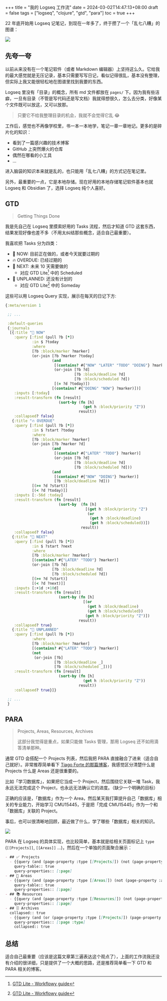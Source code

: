 +++
title = "我的 Logseq 工作流"
date = 2024-03-02T14:47:13+08:00
draft = false
tags = ["logseq", "clojure", "gtd", "para"]
toc = true
+++

22 年底开始用 Logseq 记笔记，到现在一年多了，终于攒了一个「乱七八糟」的图谱：

![](./Snipaste_2024-02-29_21-23-04.webp)

## 先夸一夸

以前从来没有在一个笔记软件（或者 Markdown 编辑器）上坚持这么久。它给我的最大感觉就是无压记录，基本只需要写写日记，看似记得很乱，基本没有整理，但实际上我又能很轻松地在图谱里找到我要的东西。

Logseq 里没有「目录」的概念，所有 md 文件都放在 `pages/` 下。因为我有些洁癖，一旦有目录（不管是写代码还是写文档）我就得想很久，怎么去分类，好像某个文件既可以放这，又可以放那。

> 只要它不给我整理目录的机会，我就不会觉得它乱 😂

工作后，感觉也不再像学校里，书一本一本地学，笔记一章一章地记。更多的是碎片化的知识：

- 看到了一篇感兴趣的技术博客
- GitHub 上突然爆火的仓库
- 偶然在哪看的小工具
- ...

进入脑袋的知识本来就是乱的，也只能用「乱七八糟」的方式记在笔记里。

另外，最重要的一点，它是本地存储。现在好用的本地存储笔记软件基本也就 Logseq 和 Obsidian 了，选择 Logseq 纯个人喜好。

## GTD

> Getting Things Done

我是先自己在 Logseq 里摸索好用的 Tasks 流程，然后才知道 GTD 这套东西，结果发现好像也差不多（不用太纠结那些概念，适合自己最重要）。

我喜欢把 Tasks 分为四类：

- 🔨 NOW: 目前正在做的，或者今天就要过期的
- 🔥 OVERDUE: 已经过期的
- 📅 NEXT: 未来 10 天需要做的
  - 对应 GTD Lite[^1] 中的 Scheduled
- 🚧 UNPLANNED: 还没有计划的
  - 对应 GTD Lite[^1] 中的 Someday

[^1]: [GTD Lite - Workflowy guide](https://workflowy.com/systems/gtd-system-lite/)

这些可以用 Logseq Query 实现，展示在每天的日记下方:

```clojure
{:meta/version 1

 ;; ...

 :default-queries
 {:journals
  [{:title "🔨 NOW"
    :query [:find (pull ?b [*])
            :in $ ?today
            :where
            [?b :block/marker ?marker]
            (or-join [?b ?marker ?today]
                     (and
                      [(contains? #{"NOW" "LATER" "TODO" "DOING"} ?marker)]
                      (or-join [?b ?d]
                               [?b :block/deadline ?d]
                               [?b :block/scheduled ?d])
                      [(= ?d ?today)])
                     [(contains? #{"DOING" "NOW"} ?marker)])]
    :inputs [:today]
    :result-transform (fn [result]
                        (sort-by (fn [h]
                                   (get h :block/priority "Z"))
                                 result))
    :collapsed? false}
   {:title "🔥 OVERDUE"
    :query [:find (pull ?b [*])
            :in $ ?start ?today
            :where
            [?b :block/marker ?marker]
            (or-join [?b ?marker ?d]
                     (and
                      [(contains? #{"LATER" "TODO"} ?marker)]
                      (or-join [?b ?d]
                               [?b :block/deadline ?d]
                               [?b :block/scheduled ?d]))
                     (and
                      [(contains? #{"NOW" "DOING"} ?marker)]
                      [?b :block/deadline ?d]))
            [(>= ?d ?start)]
            [(< ?d ?today)]]
    :inputs [:-56d :today]
    :result-transform (fn [result]
                        (sort-by  (fn [h]
                                    [(get h :block/priority "Z")
                                     (or
                                      (get h :block/deadline)
                                      (get h :block/scheduled))])
                                  result))
    :collapsed? false}
   {:title "📅 NEXT"
    :query [:find (pull ?b [*])
            :in $ ?start ?next
            :where
            [?b :block/marker ?marker]
            [(contains? #{"LATER" "TODO"} ?marker)]
            (or-join [?b ?d]
                     [?b :block/deadline ?d]
                     [?b :block/scheduled ?d])
            [(>= ?d ?start)]
            [(< ?d ?next)]]
    :inputs [:+1d :+10d]
    :result-transform (fn [result]
                        (sort-by (fn [h]
                                   [(or
                                     (get h :block/deadline)
                                     (get h :block/scheduled))
                                    (get h :block/priority "Z")])
                                 result))
    :collapsed? true}
   {:title "🚧 UNPLANNED"
    :query [:find (pull ?b [*])
            :where
            [?b :block/marker ?marker]
            [(contains? #{"LATER" "TODO"} ?marker)]
            (not
             (or-join [?b]
                      [?b :block/deadline _]
                      [?b :block/scheduled _]))]
    :result-transform (fn [result]
                        (sort-by (fn [h]
                                   (get h :block/priority "Z"))
                                 result))
    :collapsed? true}]}

 ;; ...
 }
```

## PARA

> Projects, Areas, Resources, Archives
>
> 这部分我觉得是重点，如果只能做 Tasks 管理，那用 Logseq 还不如用滴答清单那种。

通常 GTD 会搭配一个 Projects 列表，然后我把 PARA 直接融合了进来（适合自己就好）。非常推荐简单看下 [Tiago Forte 的那篇博客](https://fortelabs.com/blog/para/)，我感觉区分清楚什么是 Projects 什么是 Areas 还是很重要的。

比如「学习数据库」，如果把它当成一个 Project，然后围绕它关联一堆 Task，我永远无法完成这个 Project，也永远无法确认它的进度。（缺少一个明确的目标）

正确的应该是，「数据库」作为一个 Area，然后某天我打算提升自己「数据库」相关的专业能力，开始学习 CMU15445，于是把「完成 CMU15445」作为一个和「数据库」关联的 Project。

事后，也可以很清晰地回顾，最近做了什么，学了哪些「数据库」相关的知识。

![](./PARA.webp)

PARA 在 Logseq 的具体实现，也比较简单，基本就是给相关页面标记上 `type` (`[[Projects]]`, `[[Areas]]` ...)，然后在一个单独的页面聚合展示：

```md
- ## ✅ Projects
  - {{query (and (page-property :type [[Projects]]) (not (page-property :archived "true")))}}
    query-table:: true
    query-properties:: [:page]
- ## 🔭 Areas
  - {{query (and (page-property :type [[Areas]]) (not (page-property :archived "true")))}}
    query-table:: true
    query-properties:: [:page]
- ## 📚 Resources
  - {{query (and (page-property :type [[Resources]]) (not (page-property :archived "true")))}}
    query-properties:: [:page]
- ## 🗄️ Archives
  collapsed:: true
  - {{query (and (or (page-property :type [[Projects]]) (page-property :type [[Areas]]) (page-property :type [[Resources]])) (page-property :archived "true"))}}
    query-properties:: [:page :type]
    collapsed:: true
```

## 总结

适合自己最重要（应该是这篇文章第三遍表达这个观点了），上面的工作流我还没有介绍的很详细，只是提供了一个大概的思路，还是推荐简单看一下 GTD 和 PARA 相关的博客。

